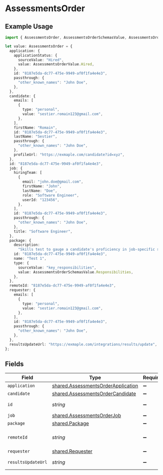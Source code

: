 # AssessmentsOrder

## Example Usage

```typescript
import { AssessmentsOrder, AssessmentsOrderSchemasValue, AssessmentsOrderValue } from "@stackone/stackone-client-ts/sdk/models/shared";

let value: AssessmentsOrder = {
  application: {
    applicationStatus: {
      sourceValue: "Hired",
      value: AssessmentsOrderValue.Hired,
    },
    id: "8187e5da-dc77-475e-9949-af0f1fa4e4e3",
    passthrough: {
      "other_known_names": "John Doe",
    },
  },
  candidate: {
    emails: [
      {
        type: "personal",
        value: "sestier.romain123@gmail.com",
      },
    ],
    firstName: "Romain",
    id: "8187e5da-dc77-475e-9949-af0f1fa4e4e3",
    lastName: "Sestier",
    passthrough: {
      "other_known_names": "John Doe",
    },
    profileUrl: "https://exmaple.com/candidate?id=xyz",
  },
  id: "8187e5da-dc77-475e-9949-af0f1fa4e4e3",
  job: {
    hiringTeam: [
      {
        email: "john.doe@gmail.com",
        firstName: "John",
        lastName: "Doe",
        role: "Software Engineer",
        userId: "123456",
      },
    ],
    id: "8187e5da-dc77-475e-9949-af0f1fa4e4e3",
    passthrough: {
      "other_known_names": "John Doe",
    },
    title: "Software Engineer",
  },
  package: {
    description:
      "Skills test to gauge a candidate's proficiency in job-specific skills",
    id: "8187e5da-dc77-475e-9949-af0f1fa4e4e3",
    name: "Test 1",
    type: {
      sourceValue: "key_responsibilities",
      value: AssessmentsOrderSchemasValue.Responsibilities,
    },
  },
  remoteId: "8187e5da-dc77-475e-9949-af0f1fa4e4e3",
  requester: {
    emails: [
      {
        type: "personal",
        value: "sestier.romain123@gmail.com",
      },
    ],
    id: "8187e5da-dc77-475e-9949-af0f1fa4e4e3",
    passthrough: {
      "other_known_names": "John Doe",
    },
  },
  resultsUpdateUrl: "https://exmaple.com/integrations/results/update",
};
```

## Fields

| Field                                                                                           | Type                                                                                            | Required                                                                                        | Description                                                                                     | Example                                                                                         |
| ----------------------------------------------------------------------------------------------- | ----------------------------------------------------------------------------------------------- | ----------------------------------------------------------------------------------------------- | ----------------------------------------------------------------------------------------------- | ----------------------------------------------------------------------------------------------- |
| `application`                                                                                   | [shared.AssessmentsOrderApplication](../../../sdk/models/shared/assessmentsorderapplication.md) | :heavy_minus_sign:                                                                              | N/A                                                                                             |                                                                                                 |
| `candidate`                                                                                     | [shared.AssessmentsOrderCandidate](../../../sdk/models/shared/assessmentsordercandidate.md)     | :heavy_minus_sign:                                                                              | N/A                                                                                             |                                                                                                 |
| `id`                                                                                            | *string*                                                                                        | :heavy_minus_sign:                                                                              | Unique identifier                                                                               | 8187e5da-dc77-475e-9949-af0f1fa4e4e3                                                            |
| `job`                                                                                           | [shared.AssessmentsOrderJob](../../../sdk/models/shared/assessmentsorderjob.md)                 | :heavy_minus_sign:                                                                              | N/A                                                                                             |                                                                                                 |
| `package`                                                                                       | [shared.Package](../../../sdk/models/shared/package.md)                                         | :heavy_minus_sign:                                                                              | N/A                                                                                             |                                                                                                 |
| `remoteId`                                                                                      | *string*                                                                                        | :heavy_minus_sign:                                                                              | Provider's unique identifier                                                                    | 8187e5da-dc77-475e-9949-af0f1fa4e4e3                                                            |
| `requester`                                                                                     | [shared.Requester](../../../sdk/models/shared/requester.md)                                     | :heavy_minus_sign:                                                                              | N/A                                                                                             |                                                                                                 |
| `resultsUpdateUrl`                                                                              | *string*                                                                                        | :heavy_minus_sign:                                                                              | Results update url                                                                              | https://exmaple.com/integrations/results/update                                                 |